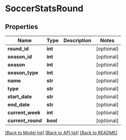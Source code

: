 # SoccerStatsRound

## Properties
Name | Type | Description | Notes
------------ | ------------- | ------------- | -------------
**round_id** | **int** |  | [optional] 
**season_id** | **int** |  | [optional] 
**season** | **int** |  | [optional] 
**season_type** | **int** |  | [optional] 
**name** | **str** |  | [optional] 
**type** | **str** |  | [optional] 
**start_date** | **str** |  | [optional] 
**end_date** | **str** |  | [optional] 
**current_week** | **int** |  | [optional] 
**current_round** | **bool** |  | [optional] 

[[Back to Model list]](../README.md#documentation-for-models) [[Back to API list]](../README.md#documentation-for-api-endpoints) [[Back to README]](../README.md)

